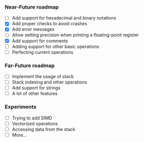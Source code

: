 ### Near-Future roadmap
- [ ] Add support for hexadecimal and binary notations
- [x] Add proper checks to avoid crashes
- [x] Add error messages
- [ ] Allow setting precision when printing a floating-point register
- [x] Add support for comments
- [ ] Adding support for other basic operations
- [ ] Perfecting current operations

### Far-Future roadmap
- [ ] Implement the usage of stack
- [ ] Stack indexing and other operations
- [ ] Add support for strings
- [ ] A lot of other features

### Experiments
- [ ] Trying to add SIMD
- [ ] Vectorized operations
- [ ] Accessing data from the stack
- [ ] More...
